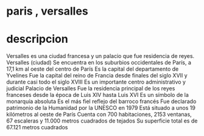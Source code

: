 # paris , versalles

# descripcion
Versalles es una ciudad francesa y un palacio que fue residencia de reyes. 
Versalles (ciudad) 
Se encuentra en los suburbios occidentales de París, a 17,1 km al oeste del centro de París
Es la capital del departamento de Yvelines
Fue la capital del reino de Francia desde finales del siglo XVII y durante casi todo el siglo XVIII
Es un importante centro administrativo y judicial
Palacio de Versalles
Fue la residencia principal de los reyes franceses desde la época de Luis XIV hasta Luis XVI 
Es un símbolo de la monarquía absoluta 
Es el más fiel reflejo del barroco francés 
Fue declarado patrimonio de la Humanidad por la UNESCO en 1979 
Está situado a unos 19 kilómetros al oeste de París 
Cuenta con 700 habitaciones, 2153 ventanas, 67 escaleras y 11.000 metros cuadrados de tejados 
Su superficie total es de 67.121 metros cuadrados 


